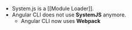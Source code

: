 - System.js is a [[Module Loader]].
- Angular CLI does not use **SystemJS** anymore. 
	- Angular CLI now uses **Webpack**